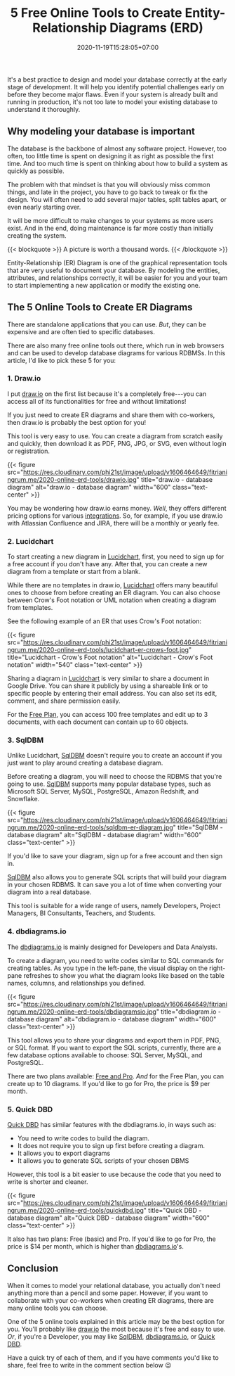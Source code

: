 ﻿---
title: "5 Free Online Tools to Create Entity-Relationship Diagrams (ERD)"
description: "Looking for free online tools to design your relational database and collaborate with your co-workers when designing the database? Check out some of the options here. Plus, learn why it is important to model your database correctly."
date: 2020-11-19T15:28:05+07:00
image: ""
imageAuthor: ""
imageAuthorUrl: ""
imageSource: ""
imageSourceUrl: ""
tags: ["database design", "er diagram"]
categories: ["database"]
keywords: ["online tools erd", "erd online tools", "entity relationship diagram", "database diagram online", "online database diagram", "er diagram online"]
---

It's a best practice to design and model your database correctly at the early stage of development. 
It will help you identify potential challenges early on before they become major flaws. 
Even if your system is already built and running in production, it's not too late to model your existing database to understand it thoroughly.

## Why modeling your database is important

The database is the backbone of almost any software project. However, too often, too little time is spent on designing it as right as possible the first time. 
And too much time is spent on thinking about how to build a system as quickly as possible.

The problem with that mindset is that you will obviously miss common things, and late in the project, you have to go back to tweak or fix the design.
You will often need to add several major tables, split tables apart, or even nearly starting over.

It will be more difficult to make changes to your systems as more users exist. 
And in the end, doing maintenance is far more costly than initially creating the system.

{{< blockquote >}}
A picture is worth a thousand words.
{{< /blockquote >}}

Entity-Relationship (ER) Diagram is one of the graphical representation tools that are very useful to document your database. 
By modeling the entities, attributes, and relationships correctly, it will be easier for you and your team to start implementing a new application or modify the existing one.

## The 5 Online Tools to Create ER Diagrams

There are standalone applications that you can use. 
_But_, they can be expensive and are often tied to specific databases.

There are also many free online tools out there, which run in web browsers and can be used to develop database diagrams for various RDBMSs. 
In this article, I'd like to pick these 5 for you:

### 1. Draw.io

I put [draw.io](https://www.draw.io/) on the first list because it's a completely free---you can access all of its functionalities for free and without limitations!

If you just need to create ER diagrams and share them with co-workers, then draw.io is probably the best option for you! 

This tool is very easy to use. You can create a diagram from scratch easily and quickly, then download it as PDF, PNG, JPG, or SVG, even without login or registration.

{{< figure src="https://res.cloudinary.com/phi21st/image/upload/v1606464649/fitrianingrum.me/2020-online-erd-tools/drawio.jpg" 
	title="draw.io - database diagram"
	alt="draw.io - database diagram"
	width="600"
	class="text-center" >}}

You may be wondering how draw.io earns money.
_Well_, they offers different pricing options for various [integrations](https://www.diagrams.net/integrations.html). 
So, for example, if you use draw.io with Atlassian Confluence and JIRA, there will be a monthly or yearly fee.

### 2. Lucidchart 

To start creating a new diagram in [Lucidchart](https://www.lucidchart.com/), first, you need to sign up for a free account if you don't have any.
After that, you can create a new diagram from a template or start from a blank.

While there are no templates in draw.io, [Lucidchart](https://www.lucidchart.com/) offers many beautiful ones to choose from before creating an ER diagram.
You can also choose between Crow's Foot notation or UML notation when creating a diagram from templates.

See the following example of an ER that uses Crow's Foot notation:

{{< figure src="https://res.cloudinary.com/phi21st/image/upload/v1606464649/fitrianingrum.me/2020-online-erd-tools/lucidchart-er-crows-foot.jpg" 
	title="Lucidchart - Crow's Foot notation" 
	alt="Lucidchart - Crow's Foot notation"
	width="540"
	class="text-center" >}}

Sharing a diagram in [Lucidchart](https://www.lucidchart.com/) is very similar to share a document in Google Drive.
You can share it publicly by using a shareable link or to specific people by entering their email address. 
You can also set its edit, comment, and share permission easily.

For the [Free Plan](https://lucid.app/pricing/lucidchart#/pricing), you can access 100 free templates and edit up to 3 documents, with each document can contain up to 60 objects.

### 3. SqlDBM

Unlike Lucidchart, [SqlDBM](https://sqldbm.com/) doesn't require you to create an account if you just want to play around creating a database diagram. 

Before creating a diagram, you will need to choose the RDBMS that you're going to use.
[SqlDBM](https://sqldbm.com/) supports many popular database types, such as Microsoft SQL Server, MySQL, PostgreSQL, Amazon Redshift, and Snowflake.

{{< figure src="https://res.cloudinary.com/phi21st/image/upload/v1606464649/fitrianingrum.me/2020-online-erd-tools/sqldbm-er-diagram.jpg" 
	title="SqlDBM - database diagram" 
	alt="SqlDBM - database diagram"
	width="600"
	class="text-center" >}}

If you'd like to save your diagram, sign up for a free account and then sign in. 

[SqlDBM](https://sqldbm.com/) also allows you to generate SQL scripts that will build your diagram in your chosen RDBMS. 
It can save you a lot of time when converting your diagram into a real database.

This tool is suitable for a wide range of users, namely Developers, Project Managers, BI Consultants, Teachers, and Students.

### 4. dbdiagrams.io

The [dbdiagrams.io](https://dbdiagram.io/) is mainly designed for Developers and Data Analysts.

To create a diagram, you need to write codes similar to SQL commands for creating tables. 
As you type in the left-pane, the visual display on the right-pane refreshes to show you what the diagram looks like based on the table names, columns, and relationships you defined.

{{< figure src="https://res.cloudinary.com/phi21st/image/upload/v1606464649/fitrianingrum.me/2020-online-erd-tools/dbdiagramsio.jpg" 
	title="dbdiagram.io - database diagram"
	alt="dbdiagram.io - database diagram"
	width="600"
	class="text-center" >}}

This tool allows you to share your diagrams and export them in PDF, PNG, or SQL format.
If you want to export the SQL scripts, currently, there are a few database options available to choose: SQL Server, MySQL, and PostgreSQL.

There are two plans available: [Free and Pro](https://dbdiagram.io/pricing). _And_ for the Free Plan, you can create up to 10 diagrams. 
If you'd like to go for Pro, the price is $9 per month.

### 5. Quick DBD

[Quick DBD](https://www.quickdatabasediagrams.com/) has similar features with the dbdiagrams.io, in ways such as:
- You need to write codes to build the diagram.
- It does not require you to sign up first before creating a diagram.
- It allows you to export diagrams 
- It allows you to generate SQL scripts of your chosen DBMS

However, this tool is a bit easier to use because the code that you need to write is shorter and cleaner. 

{{< figure src="https://res.cloudinary.com/phi21st/image/upload/v1606464649/fitrianingrum.me/2020-online-erd-tools/quickdbd.jpg" 
	title="Quick DBD - database diagram"
	alt="Quick DBD - database diagram"
	width="600"
	class="text-center" >}}

It also has two plans: Free (basic) and Pro. If you'd like to go for Pro, the price is $14 per month, which is higher than [dbdiagrams.io](https://dbdiagram.io/)'s.

## Conclusion 

When it comes to model your relational database, you actually don't need anything more than a pencil and some paper. 
However, if you want to collaborate with your co-workers when creating ER diagrams, there are many online tools you can choose.

One of the 5 online tools explained in this article may be the best option for you. 
You'll probably like [draw.io](https://www.draw.io/) the most because it's free and easy to use.
_Or_, if you're a Developer, you may like [SqlDBM](https://sqldbm.com/), [dbdiagrams.io](https://dbdiagram.io/), or [Quick DBD](https://www.quickdatabasediagrams.com/).

Have a quick try of each of them, and if you have comments you'd like to share, feel free to write in the comment section below 😉